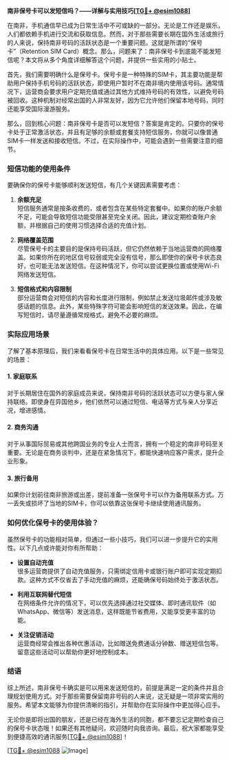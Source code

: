 **南非保号卡可以发短信吗？——详解与实用技巧[[TG💪+ @esim1088](https://t.me/s/esim1088)]**

在南非，手机通信早已成为日常生活中不可或缺的一部分。无论是工作还是娱乐，人们都依赖手机进行交流和获取信息。然而，对于那些需要长期在国外生活或旅行的人来说，保持南非号码的活跃状态是一个重要问题。这就是所谓的“保号卡”（Retention SIM Card）概念。那么，问题来了：南非保号卡到底能不能发短信呢？本文将从多个角度详细解答这个问题，并提供一些实用的小贴士。

首先，我们需要明确什么是保号卡。保号卡是一种特殊的SIM卡，其主要功能是帮助用户保持手机号码的活跃状态，即使用户暂时不在南非境内使用该号码。通常情况下，运营商会要求用户定期充值或通过其他方式维持号码的有效性，以避免号码被回收。这种机制对经常出国的人非常友好，因为它允许他们保留本地号码，同时还能享受国际漫游服务。

那么，回到核心问题：南非保号卡是否可以发短信？答案是肯定的。只要你的保号卡处于正常激活状态，并且有足够的余额或套餐支持短信服务，你就可以像普通SIM卡一样发送和接收短信。不过，在实际操作中，可能会遇到一些需要注意的细节。

### 短信功能的使用条件

要确保你的保号卡能够顺利发送短信，有几个关键因素需要考虑：

1. **余额充足**  
   短信服务通常是按条收费的，或者包含在某些特定套餐中。如果你的账户余额不足，可能会导致短信功能受限甚至完全关闭。因此，建议定期检查账户余额，并根据自己的使用习惯选择合适的充值计划。

2. **网络覆盖范围**  
   尽管保号卡的主要目的是保持号码活跃，但它仍然依赖于当地运营商的网络覆盖。如果你所在的地区信号较弱或完全没有信号，那么即使你的保号卡状态良好，也可能无法发送短信。在这种情况下，你可以尝试更换位置或使用Wi-Fi网络发送短信。

3. **短信格式和内容限制**  
   部分运营商会对短信的内容和长度进行限制，例如禁止发送垃圾邮件或涉及敏感话题的信息。此外，某些特殊字符可能会影响短信的发送效果。因此，在编写短信时，请尽量遵循常规格式，避免不必要的麻烦。

### 实际应用场景

了解了基本原理后，我们来看看保号卡在日常生活中的具体应用。以下是一些常见的场景：

#### 1. 家庭联系
对于长期居住在国外的家庭成员来说，保持南非号码的活跃状态可以方便与家人保持联络。即使身在异国他乡，他们依然可以通过短信、电话等方式与亲人分享近况，增进感情。

#### 2. 商务沟通
对于从事国际贸易或其他跨国业务的专业人士而言，拥有一个稳定的南非号码至关重要。无论是在商务谈判中，还是在紧急情况下，都能快速响应客户需求，提升企业形象。

#### 3. 旅行备用
如果你计划前往南非旅游或出差，提前准备一张保号卡可以作为备用联系方式。万一丢失或损坏了当地的SIM卡，你可以依靠这张保号卡继续使用通讯服务。

### 如何优化保号卡的使用体验？

虽然保号卡的功能相对简单，但通过一些小技巧，我们可以进一步提升它的实用性。以下几点或许能对你有所帮助：

- **设置自动充值**  
  很多运营商提供了自动充值服务，只需绑定信用卡或银行账户即可实现定期扣款。这种方式不仅省去了手动充值的麻烦，还能确保号码始终处于激活状态。

- **利用互联网替代短信**  
  在网络条件允许的情况下，可以优先选择通过社交媒体、即时通讯软件（如WhatsApp、微信等）发送消息，这样既能节省费用，又能享受更丰富的功能。

- **关注促销活动**  
  运营商经常会推出各种优惠活动，比如赠送免费通话分钟数、赠送短信包等。留意这些活动可以帮助你更好地控制成本。

### 结语

综上所述，南非保号卡确实是可以用来发送短信的，前提是满足一定的条件并且合理规划使用方式。对于那些需要保留南非号码的人来说，这无疑是一项非常实用的服务。希望本文能够为你提供清晰的指引，并帮助你在实际操作中更加得心应手。

无论你是即将出国的朋友，还是已经在海外生活的同胞，都不要忘记定期检查自己的保号卡状态哦！如果还有其他疑问，欢迎随时向我咨询。最后，祝大家都能享受到便捷高效的通讯服务[[TG💪+ @esim1088](https://t.me/s/esim1088)]！

[[TG💪+ @esim1088](https://t.me/s/esim1088) ![Image](https://i.postimg.cc/4NQfJmqS/Snipaste-2025-05-13-00-14-12.png)]